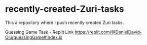 # recently-created-Zuri-tasks
This a repository where I push recently created Zuri tasks.


Guessing Game Task - Replit Link
https://replit.com/@DanielDavid-Olu/guessingGame#index.js
